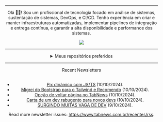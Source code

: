 <div align="center">
<hr>
<p>Olá 👋🏾! Sou um profissional de tecnologia focado em análise de sistemas, sustentação de sistemas, DevOps, e CI/CD. Tenho experiência em criar e manter infraestruturas automatizadas, implementar pipelines de integração e entrega contínua, e garantir a alta disponibilidade e performance dos sistemas.</p>
  <img src="https://media.giphy.com/media/yAGIvCiwPJn5C/giphy.gif">
<hr>
  <details>
  <summary>Meus repositórios preferidos</summary>
  <br />
  Alguns dos meus melhores repositórios:
  <br />
<br />
  <ul><li><a href=https://github.com/KubeNerd/aluratube target="_blank" rel="noopener noreferrer">KubeNerd/aluratube</a> (<b>0</b> ✨ and <b>0</b> 🍴): Aluratube - Desenvolvido durante a imersão React da Alura no final de 2022</li><li><a href=https://github.com/KubeNerd/nlw-ia target="_blank" rel="noopener noreferrer">KubeNerd/nlw-ia</a> (<b>0</b> ✨ and <b>0</b> 🍴): Projeto desenvolvido durante a NLW IA - Usando a API da OPENAI</li><li><a href=https://github.com/KubeNerd/nlw-journey-ia target="_blank" rel="noopener noreferrer">KubeNerd/nlw-journey-ia</a> (<b>0</b> ✨ and <b>0</b> 🍴): NLW IA - Agent de viagens usando python + langchain + GPT</li>
<li>More coming soon :).</li>
</ul>
  </details>
  <hr/>
    <summary>Recent Newsletters</summary>
  <br />
  <ul>
    <li><a href=https://www.tabnews.com.br/ogilvieira/pix-estatico-com-js-ts target="_blank" rel="noopener noreferrer">Pix dinâmico com JS/TS</a> (10/10/2024).</li><li><a href=https://www.tabnews.com.br/bugadoz/migrei-do-bootstrap-para-o-tailwind-e-recomendo target="_blank" rel="noopener noreferrer">Migrei do Bootstrap para o Tailwind e Recomendo</a> (10/10/2024).</li><li><a href=https://www.tabnews.com.br/ThaysonG/opcao-de-voltar-pagina-no-tabnews target="_blank" rel="noopener noreferrer">Opção de voltar página no TabNews</a> (10/10/2024).</li><li><a href=https://www.tabnews.com.br/odanieldev/carta-de-um-dev-rabugento-para-novos-devs target="_blank" rel="noopener noreferrer">Carta de um dev rabugento para novos devs</a> (10/10/2024).</li><li><a href=https://www.tabnews.com.br/euhenriquemarques/surgindo-muitas-vaga-de-dev target="_blank" rel="noopener noreferrer">SURGINDO MUITAS VAGA DE DEV</a> (9/10/2024).</li>
  </ul>
<p>Read more newsletter issues: <a href="https://www.tabnews.com.br/recentes/rss">https://www.tabnews.com.br/recentes/rss</a>.</p>
  </details>
